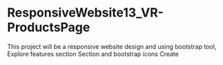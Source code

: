 # ResponsiveWebsite13_VR-ProductsPage
This project will be a responsive website design and using bootstrap tool, Explore features section Section and bootstrap icons Create
